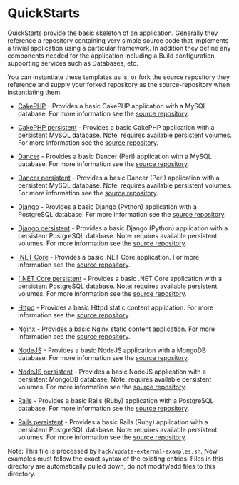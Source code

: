 QuickStarts
===========

QuickStarts provide the basic skeleton of an application. Generally they
reference a repository containing very simple source code that implements a
trivial application using a particular framework. In addition they define any
components needed for the application including a Build configuration,
supporting services such as Databases, etc.

You can instantiate these templates as is, or fork the source repository they
reference and supply your forked repository as the source-repository when
instantiating them.

* [CakePHP](https://raw.githubusercontent.com/openshift/library/master/arch/x86_64/official/cakephp/templates/cakephp-mysql-example.json) - Provides a basic CakePHP application with a MySQL database. For more information see the [source repository](https://github.com/openshift/cakephp-ex).
* [CakePHP persistent](https://raw.githubusercontent.com/openshift/library/master/arch/x86_64/official/cakephp/templates/cakephp-mysql-persistent.json) - Provides a basic CakePHP application with a persistent MySQL database. Note: requires available persistent volumes.  For more information see the [source repository](https://github.com/openshift/cakephp-ex).

* [Dancer](https://raw.githubusercontent.com/openshift/library/master/arch/x86_64/official/dancer/templates/dancer-mysql-example.json) - Provides a basic Dancer (Perl) application with a MySQL database. For more information see the [source repository](https://github.com/openshift/dancer-ex).
* [Dancer persistent](https://raw.githubusercontent.com/openshift/library/master/arch/x86_64/official/dancer/templates/dancer-mysql-persistent.json) - Provides a basic Dancer (Perl) application with a persistent MySQL database. Note: requires available persistent volumes.  For more information see the [source repository](https://github.com/openshift/dancer-ex).

* [Django](https://raw.githubusercontent.com/openshift/library/master/arch/x86_64/official/django/templates/django-psql-example.json) - Provides a basic Django (Python) application with a PostgreSQL database. For more information see the [source repository](https://github.com/openshift/django-ex).
* [Django persistent](https://raw.githubusercontent.com/openshift/library/master/arch/x86_64/official/django/templates/django-psql-persistent.json) - Provides a basic Django (Python) application with a persistent PostgreSQL database. Note: requires available persistent volumes.  For more information see the [source repository](https://github.com/openshift/django-ex).

* [.NET Core](https://raw.githubusercontent.com/openshift/library/master/arch/x86_64/official/dotnet/templates/dotnet-example.json) - Provides a basic .NET Core application. For more information see the [source repository](https://github.com/redhat-developer/s2i-dotnetcore).
* [[.NET Core persistent](https://raw.githubusercontent.com/openshift/library/master/arch/x86_64/official/dotnet/templates/dotnet-pgsql-persistent.json) - Provides a basic .NET Core application with a persistent PostgreSQL database. Note: requires available persistent volumes.  For more information see the [source repository](https://github.com/redhat-developer/s2i-dotnetcore).

* [Httpd](https://raw.githubusercontent.com/openshift/library/master/arch/x86_64/official/httpd/templates/httpd-example.json) - Provides a basic Httpd static content application. For more information see the [source repository](https://github.com/openshift/httpd-ex).

* [Nginx](https://raw.githubusercontent.com/openshift/library/master/arch/x86_64/official/nginx/templates/nginx-example.json) - Provides a basic Nginx static content application. For more information see the [source repository](https://github.com/sclorg/nginx-ex).

* [NodeJS](https://raw.githubusercontent.com/openshift/library/master/arch/x86_64/official/nodejs/templates/nodejs-mongodb-example.json) - Provides a basic NodeJS application with a MongoDB database. For more information see the [source repository](https://github.com/openshift/nodejs-ex).
* [NodeJS persistent](https://raw.githubusercontent.com/openshift/library/master/arch/x86_64/official/nodejs/templates/nodejs-mongo-persistent.json) - Provides a basic NodeJS application with a persistent MongoDB database. Note: requires available persistent volumes.  For more information see the [source repository](https://github.com/openshift/nodejs-ex).

* [Rails](https://raw.githubusercontent.com/openshift/library/master/arch/x86_64/official/rails/templates/rails-postgresql-example.json) - Provides a basic Rails (Ruby) application with a PostgreSQL database. For more information see the [source repository](https://github.com/openshift/rails-ex).
* [Rails persistent](https://raw.githubusercontent.com/openshift/library/master/arch/x86_64/official/rails/templates/rails-pgsql-persistent.json) - Provides a basic Rails (Ruby) application with a persistent PostgreSQL database. Note: requires available persistent volumes.  For more information see the [source repository](https://github.com/openshift/rails-ex).

Note: This file is processed by `hack/update-external-examples.sh`. New examples
must follow the exact syntax of the existing entries. Files in this directory
are automatically pulled down, do not modify/add files to this directory.
